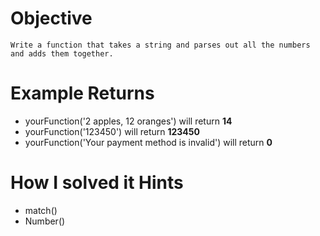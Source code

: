 # Objective
    Write a function that takes a string and parses out all the numbers and adds them together.

# Example Returns
* yourFunction('2 apples, 12 oranges') will return **14**
* yourFunction('123450') will return **123450**
* yourFunction('Your payment method is invalid') will return **0**

# How I solved it Hints
* match()
* Number()